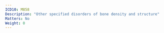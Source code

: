```yaml
---
ICD10: M858
Description: "Other specified disorders of bone density and structure"
Matters: No
Weight: 0
---
```


